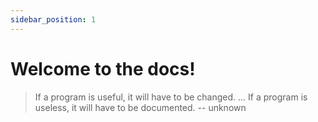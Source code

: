```yaml
---
sidebar_position: 1
---
```


# Welcome to the docs!

> If a program is useful, it will have to be changed. ... If a program is useless, it will have to be documented. -- unknown
